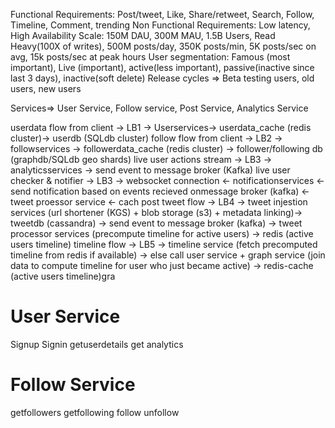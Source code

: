 Functional Requirements: Post/tweet, Like, Share/retweet, Search, Follow, Timeline, Comment, trending
Non Functional Requirements: Low latency, High Availability
Scale: 150M DAU, 300M MAU, 1.5B Users, Read Heavy(100X of writes), 500M posts/day, 350K posts/min, 5K posts/sec on avg, 15k posts/sec at peak hours
User segmentation: Famous (most important), Live (important), active(less important), passive(inactive since last 3 days), inactive(soft delete)
Release cycles => Beta testing users, old users, new users 



Services=> User Service, Follow service, Post Service, Analytics Service


userdata flow from client -> LB1 -> Userservices-> userdata_cache (redis cluster)-> userdb (SQLdb cluster)
follow flow from client -> LB2 -> followservices -> followerdata_cache (redis cluster) -> follower/following db (graphdb/SQLdb geo shards) 
live user actions stream -> LB3 -> analyticsservices -> send event to message broker (Kafka) 
live user checker & notifier -> LB3 -> websocket connection <- notificationservices <- send notification based on events recieved onmessage broker (kafka) <- tweet proessor service <- cach
post tweet flow -> LB4 -> tweet injestion services (url shortener (KGS) + blob storage (s3) + metadata linking)-> tweetdb (cassandra) -> send event to message broker (kafka) -> tweet processor services (precompute timeline for active users) -> redis (active users timeline) 
timeline flow -> LB5 -> timeline service (fetch precomputed timeline from redis if available) -> else call user service + graph service (join data to compute timeline for user who just became active) -> redis-cache (active users timeline)gra


User Service
=============
Signup
Signin
getuserdetails
get analytics

Follow Service
===============
getfollowers
getfollowing
follow
unfollow


